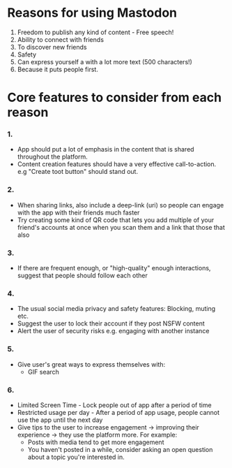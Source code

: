 # Reasons for using Mastodon
1. Freedom to publish any kind of content - Free speech!
2. Ability to connect with friends
3. To discover new friends
4. Safety
5. Can express yourself a with a lot more text (500 characters!)
6. Because it puts people first.


# Core features to consider from each reason
### 1.
- App should put a lot of emphasis in the content that is shared throughout the platform. 
- Content creation features should have a very effective call-to-action. e.g "Create toot button" should stand out.

### 2. 
- When sharing links, also include a deep-link (uri) so people can engage with the app with their friends much faster
- Try creating some kind of QR code that lets you add multiple of your friend's accounts at once when you scan them and a link that those that also

### 3.
- If there are frequent enough, or "high-quality" enough interactions, suggest that people should follow each other

### 4.
- The usual social media privacy and safety features: Blocking, muting etc.
- Suggest the user to lock their account if they post NSFW content
- Alert the user of security risks e.g. engaging with another instance

### 5.
- Give user's great ways to express themselves with:
  - GIF search

### 6.
- Limited Screen Time - Lock people out of app after a period of time
- Restricted usage per day - After a period of app usage, people cannot use the app until the next day
- Give tips to the user to increase engagement -> improving their experience -> they use the platform more. For example:
  - Posts with media tend to get more engagement
  - You haven't posted in a while, consider asking an open question about a topic you're interested in.
